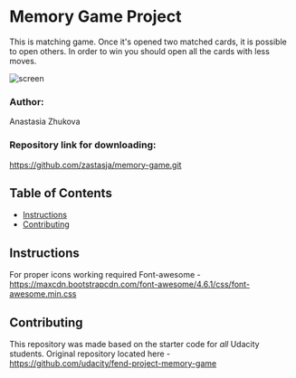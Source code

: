 # Memory Game Project

This is matching game. Once it's opened two matched cards, it is possible to open others. In order to win you should open all the cards with less moves.

![screen](https://user-images.githubusercontent.com/33484571/43102061-c1e92eb2-8ed2-11e8-8602-193e5d1df8ba.jpg)

### Author:
Anastasia Zhukova
### Repository link for downloading: 
https://github.com/zastasja/memory-game.git

## Table of Contents

* [Instructions](#instructions)
* [Contributing](#contributing)

## Instructions

For proper icons working required Font-awesome - https://maxcdn.bootstrapcdn.com/font-awesome/4.6.1/css/font-awesome.min.css

## Contributing

This repository was made based on the starter code for _all_ Udacity students.
Original repository located here - https://github.com/udacity/fend-project-memory-game
